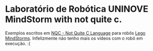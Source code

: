 # Laboratório de Robótica UNINOVE MindStorm with not quite c.

Exemplos escritos em [NQC - Not Quite C Language](http://en.wikipedia.org/wiki/Not_Quite_C) para robôs [Lego MindStorms](htt://en.wikipedia.org/wiki/Lego_Mindstorm).
Infelizmente não tenho mais os vídeos com o robô em execução. :(

